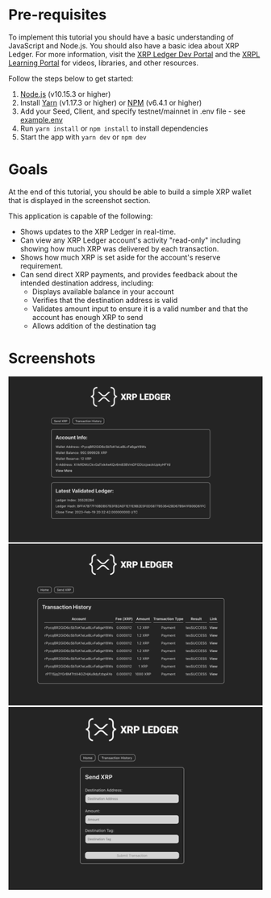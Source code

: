 # Pre-requisites

To implement this tutorial you should have a basic understanding of JavaScript and Node.js. You should also have a basic idea about XRP Ledger. For more information, visit the [XRP Ledger Dev Portal](https://xrpl.org) and the [XRPL Learning Portal](https://learn.xrpl.org/) for videos, libraries, and other resources.

Follow the steps below to get started:

1. [Node.js](https://nodejs.org/en/download/) (v10.15.3 or higher)
2. Install [Yarn](https://yarnpkg.com/en/docs/install) (v1.17.3 or higher) or [NPM](https://www.npmjs.com/get-npm) (v6.4.1 or higher)
3. Add your Seed, Client, and specify testnet/mainnet in .env file - see [example.env](example.env)
4. Run `yarn install` or `npm install` to install dependencies
5. Start the app with `yarn dev` or `npm dev`

# Goals

At the end of this tutorial, you should be able to build a simple XRP wallet that is displayed in the screenshot section.

This application is capable of the following:

- Shows updates to the XRP Ledger in real-time.
- Can view any XRP Ledger account's activity "read-only" including showing how much XRP was delivered by each transaction.
- Shows how much XRP is set aside for the account's reserve requirement. 
- Can send direct XRP payments, and provides feedback about the intended destination address, including:
  - Displays available balance in your account
  - Verifies that the destination address is valid
  - Validates amount input to ensure it is a valid number and that the account has enough XRP to send
  - Allows addition of the destination tag
# Screenshots

![Home Page](./src/assets/screenshot-home.png)
![Transactions Page](./src/assets/screenshot-tx.png)
![Send XRP Page](./src/assets/screenshot-send-xrp.png)